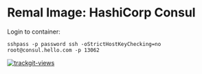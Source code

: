 # Remal Image: HashiCorp Consul

Login to container:
```
sshpass -p password ssh -oStrictHostKeyChecking=no root@consul.hello.com -p 13062
```

<a href="https://trackgit.com">
  <img src="https://us-central1-trackgit-analytics.cloudfunctions.net/token/ping/lcfhkdub7k2lpj33n2cl" alt="trackgit-views" />
</a>
